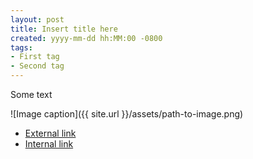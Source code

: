 ```yaml
---
layout: post
title: Insert title here
created: yyyy-mm-dd hh:MM:00 -0800
tags:
- First tag
- Second tag
---
```

Some text

![Image caption]({{ site.url }}/assets/path-to-image.png)

* [External link][1]
* [Internal link][2]

[1]: https://rcook.org/
[2]: /blog/some-post/

